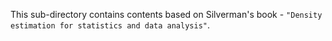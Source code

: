 This sub-directory contains contents based on Silverman's book - `"Density estimation for statistics and data analysis"`.
